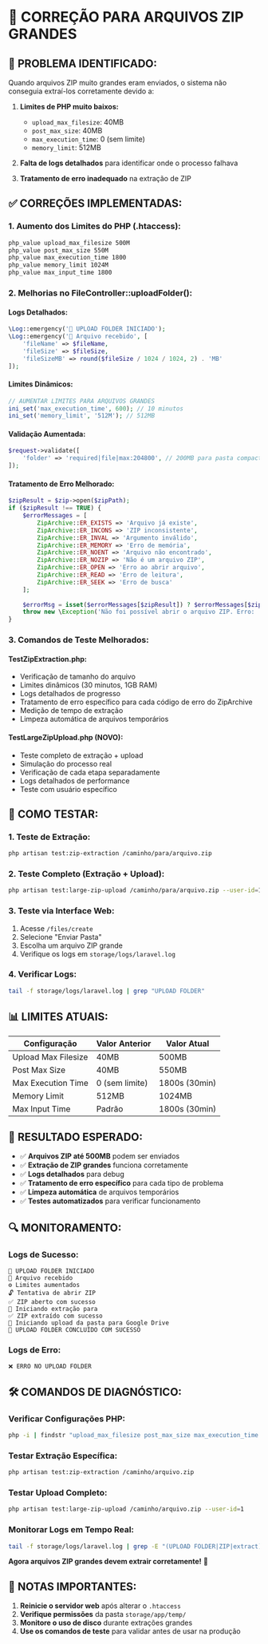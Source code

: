 # 🔧 CORREÇÃO PARA ARQUIVOS ZIP GRANDES

## 🚨 **PROBLEMA IDENTIFICADO:**

Quando arquivos ZIP muito grandes eram enviados, o sistema não conseguia extraí-los corretamente devido a:

1. **Limites de PHP muito baixos:**
   - `upload_max_filesize`: 40MB
   - `post_max_size`: 40MB
   - `max_execution_time`: 0 (sem limite)
   - `memory_limit`: 512MB

2. **Falta de logs detalhados** para identificar onde o processo falhava

3. **Tratamento de erro inadequado** na extração de ZIP

## ✅ **CORREÇÕES IMPLEMENTADAS:**

### **1. Aumento dos Limites do PHP (.htaccess):**
```apache
php_value upload_max_filesize 500M
php_value post_max_size 550M
php_value max_execution_time 1800
php_value memory_limit 1024M
php_value max_input_time 1800
```

### **2. Melhorias no FileController::uploadFolder():**

#### **Logs Detalhados:**
```php
\Log::emergency('🚨 UPLOAD FOLDER INICIADO');
\Log::emergency('📁 Arquivo recebido', [
    'fileName' => $fileName,
    'fileSize' => $fileSize,
    'fileSizeMB' => round($fileSize / 1024 / 1024, 2) . 'MB'
]);
```

#### **Limites Dinâmicos:**
```php
// AUMENTAR LIMITES PARA ARQUIVOS GRANDES
ini_set('max_execution_time', 600); // 10 minutos
ini_set('memory_limit', '512M'); // 512MB
```

#### **Validação Aumentada:**
```php
$request->validate([
    'folder' => 'required|file|max:204800', // 200MB para pasta compactada
]);
```

#### **Tratamento de Erro Melhorado:**
```php
$zipResult = $zip->open($zipPath);
if ($zipResult !== TRUE) {
    $errorMessages = [
        ZipArchive::ER_EXISTS => 'Arquivo já existe',
        ZipArchive::ER_INCONS => 'ZIP inconsistente',
        ZipArchive::ER_INVAL => 'Argumento inválido',
        ZipArchive::ER_MEMORY => 'Erro de memória',
        ZipArchive::ER_NOENT => 'Arquivo não encontrado',
        ZipArchive::ER_NOZIP => 'Não é um arquivo ZIP',
        ZipArchive::ER_OPEN => 'Erro ao abrir arquivo',
        ZipArchive::ER_READ => 'Erro de leitura',
        ZipArchive::ER_SEEK => 'Erro de busca'
    ];
    
    $errorMsg = isset($errorMessages[$zipResult]) ? $errorMessages[$zipResult] : 'Erro desconhecido';
    throw new \Exception('Não foi possível abrir o arquivo ZIP. Erro: ' . $errorMsg . ' (Código: ' . $zipResult . ')');
}
```

### **3. Comandos de Teste Melhorados:**

#### **TestZipExtraction.php:**
- Verificação de tamanho do arquivo
- Limites dinâmicos (30 minutos, 1GB RAM)
- Logs detalhados de progresso
- Tratamento de erro específico para cada código de erro do ZipArchive
- Medição de tempo de extração
- Limpeza automática de arquivos temporários

#### **TestLargeZipUpload.php (NOVO):**
- Teste completo de extração + upload
- Simulação do processo real
- Verificação de cada etapa separadamente
- Logs detalhados de performance
- Teste com usuário específico

## 🧪 **COMO TESTAR:**

### **1. Teste de Extração:**
```bash
php artisan test:zip-extraction /caminho/para/arquivo.zip
```

### **2. Teste Completo (Extração + Upload):**
```bash
php artisan test:large-zip-upload /caminho/para/arquivo.zip --user-id=1
```

### **3. Teste via Interface Web:**
1. Acesse `/files/create`
2. Selecione "Enviar Pasta"
3. Escolha um arquivo ZIP grande
4. Verifique os logs em `storage/logs/laravel.log`

### **4. Verificar Logs:**
```bash
tail -f storage/logs/laravel.log | grep "UPLOAD FOLDER"
```

## 📊 **LIMITES ATUAIS:**

| Configuração | Valor Anterior | Valor Atual |
|--------------|----------------|-------------|
| Upload Max Filesize | 40MB | 500MB |
| Post Max Size | 40MB | 550MB |
| Max Execution Time | 0 (sem limite) | 1800s (30min) |
| Memory Limit | 512MB | 1024MB |
| Max Input Time | Padrão | 1800s (30min) |

## 🎯 **RESULTADO ESPERADO:**

- ✅ **Arquivos ZIP até 500MB** podem ser enviados
- ✅ **Extração de ZIP grandes** funciona corretamente
- ✅ **Logs detalhados** para debug
- ✅ **Tratamento de erro específico** para cada tipo de problema
- ✅ **Limpeza automática** de arquivos temporários
- ✅ **Testes automatizados** para verificar funcionamento

## 🔍 **MONITORAMENTO:**

### **Logs de Sucesso:**
```
🚨 UPLOAD FOLDER INICIADO
📁 Arquivo recebido
⚙️ Limites aumentados
🔓 Tentativa de abrir ZIP
✅ ZIP aberto com sucesso
📂 Iniciando extração para
✅ ZIP extraído com sucesso
🚀 Iniciando upload da pasta para Google Drive
🎉 UPLOAD FOLDER CONCLUÍDO COM SUCESSO
```

### **Logs de Erro:**
```
❌ ERRO NO UPLOAD FOLDER
```

## 🛠️ **COMANDOS DE DIAGNÓSTICO:**

### **Verificar Configurações PHP:**
```bash
php -i | findstr "upload_max_filesize post_max_size max_execution_time memory_limit"
```

### **Testar Extração Específica:**
```bash
php artisan test:zip-extraction /caminho/arquivo.zip
```

### **Testar Upload Completo:**
```bash
php artisan test:large-zip-upload /caminho/arquivo.zip --user-id=1
```

### **Monitorar Logs em Tempo Real:**
```bash
tail -f storage/logs/laravel.log | grep -E "(UPLOAD FOLDER|ZIP|extract)"
```

**Agora arquivos ZIP grandes devem extrair corretamente!** 🚀

## 📝 **NOTAS IMPORTANTES:**

1. **Reinicie o servidor web** após alterar o `.htaccess`
2. **Verifique permissões** da pasta `storage/app/temp/`
3. **Monitore o uso de disco** durante extrações grandes
4. **Use os comandos de teste** para validar antes de usar na produção 